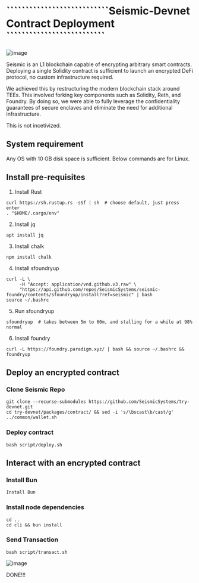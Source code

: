 # ```````````````````````````Seismic-Devnet Contract Deployment ``````````````````````````

![image](https://github.com/user-attachments/assets/5a8b48f5-4992-4bc8-8047-4d3ec484c14d)

Seismic is an L1 blockchain capable of encrypting arbitrary smart contracts. Deploying a single Solidity contract is sufficient to launch an encrypted DeFi protocol, no custom infrastructure required.

We achieved this by restructuring the modern blockchain stack around TEEs. This involved forking key components such as Solidity, Reth, and Foundry. By doing so, we were able to fully leverage the confidentiality guarantees of secure enclaves and eliminate the need for additional infrastructure.

This is not incetivized.

## System requirement
Any OS with 10 GB disk space is sufficient. Below commands are for Linux.

## Install pre-requisites

1. Install Rust
   
```
curl https://sh.rustup.rs -sSf | sh  # choose default, just press enter
. "$HOME/.cargo/env"
```

2. Install jq

```
apt install jq
```

3. Install chalk

```
npm install chalk
```

4. Install sfoundryup

```
curl -L \
     -H "Accept: application/vnd.github.v3.raw" \
     "https://api.github.com/repos/SeismicSystems/seismic-foundry/contents/sfoundryup/install?ref=seismic" | bash
source ~/.bashrc
```

5. Run sfoundryup

```
sfoundryup  # takes between 5m to 60m, and stalling for a while at 98% normal
```

6. Install foundry

```
curl -L https://foundry.paradigm.xyz/ | bash && source ~/.bashrc && foundryup
```
## Deploy an encrypted contract
### Clone Seismic Repo

```
git clone --recurse-submodules https://github.com/SeismicSystems/try-devnet.git
cd try-devnet/packages/contract/ && sed -i 's/\bscast\b/cast/g' ../common/wallet.sh
```

### Deploy contract

```
bash script/deploy.sh
```

## Interact with an encrypted contract
### Install Bun

```
Install Bun
```

### Install node dependencies

```
cd ..
cd cli && bun install
```

### Send Transaction

```
bash script/transact.sh
```
![image](https://github.com/user-attachments/assets/53357676-f0da-426a-9f3a-f569dbf20253)

DONE!!!
